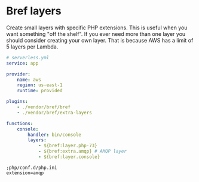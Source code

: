 # Bref layers

Create small layers with specific PHP extensions. This is useful when you want something "off the shelf". 
If you ever need more than one layer you should consider creating your own layer. That is because AWS has
a limit of 5 layers per Lambda. 

```yaml
# serverless.yml
service: app

provider:
    name: aws
    region: us-east-1
    runtime: provided

plugins:
    - ./vendor/bref/bref
    - ./vendor/bref/extra-layers

functions:
    console:
        handler: bin/console
        layers:
            - ${bref:layer.php-73} 
            - ${bref:extra.amqp} # AMQP layer
            - ${bref:layer.console}
```

```
;php/conf.d/php.ini
extension=amqp
```
